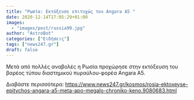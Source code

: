 ```yaml
---
title: "Ρωσία: Εκτόξευσε επιτυχώς τον Angara A5 "
date: 2020-12-14T17:05:29+01:00
images:
  - "images/post/russia99.jpg"
author: "AstroBot"
categories: ["Ειδήσεις"]
tags: ["news247.gr"]
draft: false
---
```


Μετά από πολλές αναβολές η Ρωσία προχώρησε στην εκτόξευση του βαρέος τύπου διαστημικού πυραύλου-φορέα Angara A5.

Διαβάστε περισσότερα: https://www.news247.gr/kosmos/rosia-ektoxeyse-epitychos-angara-a5-meta-apo-megalo-chroniko-keno.9080683.html
